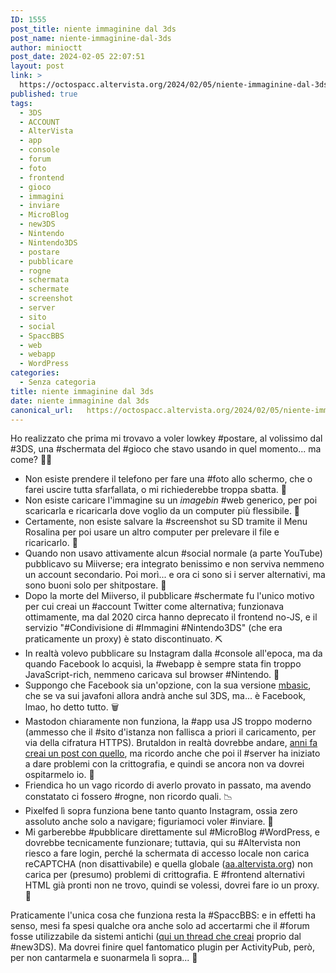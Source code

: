 ```yaml
---
ID: 1555
post_title: niente immaginine dal 3ds
post_name: niente-immaginine-dal-3ds
author: minioctt
post_date: 2024-02-05 22:07:51
layout: post
link: >
  https://octospacc.altervista.org/2024/02/05/niente-immaginine-dal-3ds/
published: true
tags:
  - 3DS
  - ACCOUNT
  - AlterVista
  - app
  - console
  - forum
  - foto
  - frontend
  - gioco
  - immagini
  - inviare
  - MicroBlog
  - new3DS
  - Nintendo
  - Nintendo3DS
  - postare
  - pubblicare
  - rogne
  - schermata
  - schermate
  - screenshot
  - server
  - sito
  - social
  - SpaccBBS
  - web
  - webapp
  - WordPress
categories:
  - Senza categoria
title: niente immaginine dal 3ds
date: niente immaginine dal 3ds
canonical_url:   https://octospacc.altervista.org/2024/02/05/niente-immaginine-dal-3ds/
---
```

<!-- wp:paragraph -->
<p>Ho realizzato che prima mi trovavo a voler lowkey #postare, al volissimo dal #3DS, una #schermata del #gioco che stavo usando in quel momento... ma come? 😵‍💫</p>
<!-- /wp:paragraph -->

<!-- wp:list -->
<ul><!-- wp:list-item -->
<li>Non esiste prendere il telefono per fare una #foto allo schermo, che o farei uscire tutta sfarfallata, o mi richiederebbe troppa sbatta. 🥴</li>
<!-- /wp:list-item -->

<!-- wp:list-item -->
<li>Non esiste caricare l'immagine su un <em>imagebin</em> #web generico, per poi scaricarla e ricaricarla dove voglio da un computer più flessibile. 🤌</li>
<!-- /wp:list-item -->

<!-- wp:list-item -->
<li>Certamente, non esiste salvare la #screenshot su SD tramite il Menu Rosalina per poi usare un altro computer per prelevare il file e ricaricarlo. 🥏</li>
<!-- /wp:list-item -->

<!-- wp:list-item -->
<li>Quando non usavo attivamente alcun #social normale (a parte YouTube) pubblicavo su Miiverse; era integrato benissimo e non serviva nemmeno un account secondario. Poi morì... e ora ci sono si i server alternativi, ma sono buoni solo per shitpostare. 🪬</li>
<!-- /wp:list-item -->

<!-- wp:list-item -->
<li>Dopo la morte del Miiverso, il pubblicare #schermate fu l'unico motivo per cui creai un #account Twitter come alternativa; funzionava ottimamente, ma dal 2020 circa hanno deprecato il frontend no-JS, e il servizio "#Condivisione di #Immagini #Nintendo3DS" (che era praticamente un proxy) è stato discontinuato. ⛏️</li>
<!-- /wp:list-item -->

<!-- wp:list-item -->
<li>In realtà volevo pubblicare su Instagram dalla #console all'epoca, ma da quando Facebook lo acquisì, la #webapp è sempre stata fin troppo JavaScript-rich, nemmeno caricava sul browser #Nintendo. 💉</li>
<!-- /wp:list-item -->

<!-- wp:list-item -->
<li>Suppongo che Facebook sia un'opzione, con la sua versione <a href="https://mbasic.facebook.com">mbasic</a>, che se va sui javafoni allora andrà anche sul 3DS, ma... è Facebook, lmao, ho detto tutto. 🗑️</li>
<!-- /wp:list-item -->

<!-- wp:list-item -->
<li>Mastodon chiaramente non funziona, la #app usa JS troppo moderno (ammesso che il #sito d'istanza non fallisca a priori il caricamento, per via della cifratura HTTPS). Brutaldon in realtà dovrebbe andare, <a href="https://mastodon.uno/@octo/108204788913982944">anni fa creai un post con quello</a>, ma ricordo anche che poi il #server ha iniziato a dare problemi con la crittografia, e quindi se ancora non va dovrei ospitarmelo io. 🔐</li>
<!-- /wp:list-item -->

<!-- wp:list-item -->
<li>Friendica ho un vago ricordo di averlo provato in passato, ma avendo constatato ci fossero #rogne, non ricordo quali. 📉</li>
<!-- /wp:list-item -->

<!-- wp:list-item -->
<li>Pixelfed lì sopra funziona bene tanto quanto Instagram, ossia zero assoluto anche solo a navigare; figuriamoci voler #inviare. 📨</li>
<!-- /wp:list-item -->

<!-- wp:list-item -->
<li>Mi garberebbe #pubblicare direttamente sul #MicroBlog #WordPress, e dovrebbe tecnicamente funzionare; tuttavia, qui su #Altervista non riesco a fare login, perché la schermata di accesso locale non carica reCAPTCHA (non disattivabile) e quella globale (<a href="https://aa.altervista.org">aa.altervista.org</a>) non carica per (presumo) problemi di crittografia. E #frontend alternativi HTML già pronti non ne trovo, quindi se volessi, dovrei fare io un proxy. 🚪</li>
<!-- /wp:list-item --></ul>
<!-- /wp:list -->

<!-- wp:paragraph -->
<p>Praticamente l'unica cosa che funziona resta la #SpaccBBS: e in effetti ha senso, mesi fa spesi qualche ora anche solo ad accertarmi che il #forum fosse utilizzabile da sistemi antichi (<a href="https://bbs.spacc.eu.org/viewtopic.php?t=62">qui un thread che creai</a> proprio dal #new3DS). Ma dovrei finire quel fantomatico plugin per ActivityPub, però, per non cantarmela e suonarmela lì sopra... 🫠</p>
<!-- /wp:paragraph -->